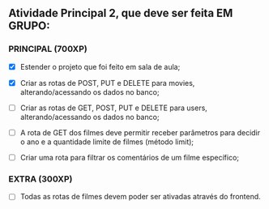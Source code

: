 ## Atividade Principal 2, que deve ser feita EM GRUPO:

### PRINCIPAL (700XP)
- [X] Estender o projeto que foi feito em sala de aula;

- [X] Criar as rotas de POST, PUT e DELETE para movies, alterando/acessando os dados no banco;

- [ ] Criar as rotas de GET, POST, PUT e DELETE para users, alterando/acessando os dados no banco;

- [ ] A rota de GET dos filmes deve permitir receber parâmetros para decidir o ano e a quantidade limite de filmes (método limit);

- [ ] Criar uma rota para filtrar os comentários de um filme específico;

### EXTRA (300XP)
- [ ] Todas as rotas de filmes devem poder ser ativadas através do frontend.
